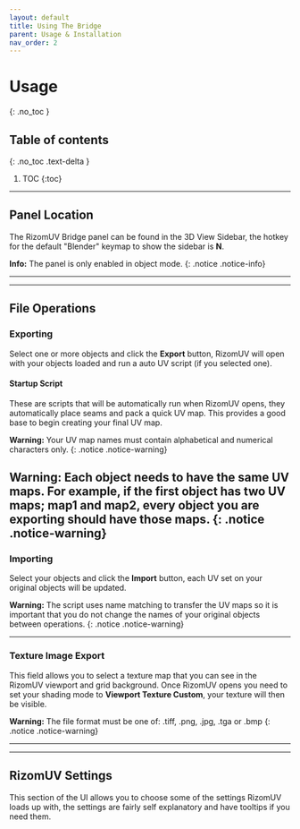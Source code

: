 ```yaml
---
layout: default
title: Using The Bridge
parent: Usage & Installation
nav_order: 2
---
```

# Usage
{: .no_toc }

## Table of contents
{: .no_toc .text-delta }

1. TOC
{:toc}

---

## Panel Location

The RizomUV Bridge panel can be found in the 3D View Sidebar, the hotkey for the default "Blender" keymap to show the sidebar is **N**.

**Info:** The panel is only enabled in object mode.
{: .notice .notice-info}

---

---

## File Operations

### Exporting

Select one or more objects and click the **Export** button, RizomUV will open with your objects loaded and run a auto UV script (if you selected one).

#### Startup Script

These are scripts that will be automatically run when RizomUV opens, they automatically place seams and pack a quick UV map. This provides a good base to begin creating your final UV map.

**Warning:** Your UV map names must contain alphabetical and numerical characters only.
{: .notice .notice-warning}

**Warning:** Each object needs to have the same UV maps. For example, if the first object has two UV maps; map1 and map2, every object you are exporting should have those maps.
{: .notice .notice-warning}
---

### Importing

Select your objects and click the **Import** button, each UV set on your original objects will be updated.

**Warning:** The script uses name matching to transfer the UV maps so it is important that you do not change the names of your original objects between operations.
{: .notice .notice-warning}

---

### Texture Image Export

This field allows you to select a texture map that you can see in the RizomUV viewport and grid background. Once RizomUV opens you need to set your shading mode to **Viewport Texture Custom**, your texture will then be visible.

**Warning:** The file format must be one of: .tiff, .png, .jpg, .tga or .bmp
{: .notice .notice-warning}

---

---

## RizomUV Settings

This section of the UI allows you to choose some of the settings RizomUV loads up with, the settings are fairly self explanatory and have tooltips if you need them.
